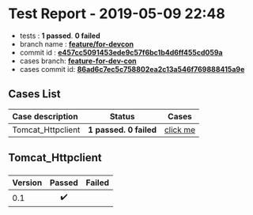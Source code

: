 # Test Report - 2019-05-09 22:48

- tests  : **1 passed**. **0 failed**
- branch name : **[feature/for-devcon](https://github.com/apache/incubator-skywalking/tree/feature/for-devcon)**
- commit id : **[e457cc5091453ede9c57f6bc1b4d6ff455cd059a](https://github.com/apache/incubator-skywalking/commit/e457cc5091453ede9c57f6bc1b4d6ff455cd059a)**
- cases branch: **[feature-for-dev-con](https://github.com/SkywalkingTest/skywalking-autotest-scenarios/tree/feature-for-dev-con)**
- cases commit id: **[86ad6c7ec5c758802ea2c13a546f769888415a9e](https://github.com/SkywalkingTest/skywalking-autotest-scenarios/commit/86ad6c7ec5c758802ea2c13a546f769888415a9e)**

## Cases List

| Case description | Status | Cases|
|:-----|:-----:|:-----:|
|Tomcat_Httpclient| **1 passed. 0 failed**| [click me](#tomcat_httpclient) |

## Tomcat_Httpclient

### 
|  Version     | Passed | Failed|
|:------------- |:-------:|:-----:|
| 0.1  | :heavy_check_mark:||

